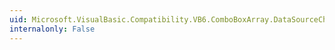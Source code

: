 ```yaml
---
uid: Microsoft.VisualBasic.Compatibility.VB6.ComboBoxArray.DataSourceChanged
internalonly: False
---
```

